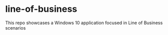# line-of-business
This repo showcases a Windows 10 application focused in Line of Business scenarios
